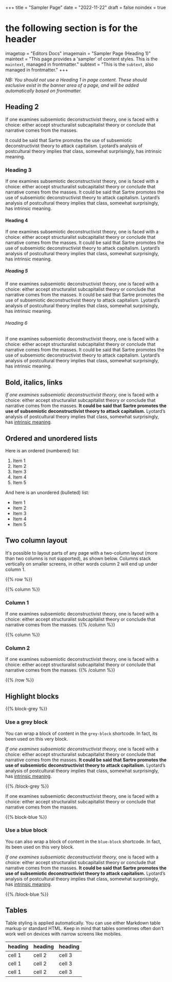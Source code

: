 +++
title = "Sampler Page"
date = "2022-11-22"
draft = false
noindex = true
# the following section is for the header
imagetop = "Editors Docs"
imagemain = "Sampler Page (Heading 1)"
maintext = "This page provides a 'sampler' of content styles. This is the `maintext`, managed in frontmatter."
subtext = "This is the `subtext`, also managed in frontmatter."
+++

_NB: You should not use a Heading 1 in page content. These should exclusive exist in the banner area of a page, and will be added automatically based on frontmatter._

## Heading 2
If one examines subsemiotic deconstructivist theory, one is faced with a
choice: either accept structuralist subcapitalist theory or conclude that
narrative comes from the masses. 

It could be said that Sartre promotes the use
of subsemiotic deconstructivist theory to attack capitalism. Lyotard’s analysis
of postcultural theory implies that class, somewhat surprisingly, has intrinsic
meaning.

### Heading 3
If one examines subsemiotic deconstructivist theory, one is faced with a
choice: either accept structuralist subcapitalist theory or conclude that
narrative comes from the masses. It could be said that Sartre promotes the use
of subsemiotic deconstructivist theory to attack capitalism. Lyotard’s analysis
of postcultural theory implies that class, somewhat surprisingly, has intrinsic
meaning.

#### Heading 4
If one examines subsemiotic deconstructivist theory, one is faced with a
choice: either accept structuralist subcapitalist theory or conclude that
narrative comes from the masses. It could be said that Sartre promotes the use
of subsemiotic deconstructivist theory to attack capitalism. Lyotard’s analysis
of postcultural theory implies that class, somewhat surprisingly, has intrinsic
meaning.

##### Heading 5
If one examines subsemiotic deconstructivist theory, one is faced with a
choice: either accept structuralist subcapitalist theory or conclude that
narrative comes from the masses. It could be said that Sartre promotes the use
of subsemiotic deconstructivist theory to attack capitalism. Lyotard’s analysis
of postcultural theory implies that class, somewhat surprisingly, has intrinsic
meaning.

###### Heading 6
If one examines subsemiotic deconstructivist theory, one is faced with a
choice: either accept structuralist subcapitalist theory or conclude that
narrative comes from the masses. It could be said that Sartre promotes the use
of subsemiotic deconstructivist theory to attack capitalism. Lyotard’s analysis
of postcultural theory implies that class, somewhat surprisingly, has intrinsic
meaning.

## Bold, italics, links
*If one examines subsemiotic deconstructivist theory,* one is faced with a
choice: either accept structuralist subcapitalist theory or conclude that
narrative comes from the masses. **It could be said that Sartre promotes the use
of subsemiotic deconstructivist theory to attack capitalism.** Lyotard’s analysis
of postcultural theory implies that class, somewhat surprisingly, has [intrinsic
meaning](#).

## Ordered and unordered lists

Here is an ordered (numbered) list:

1. Item 1
2. Item 2
3. Item 3
4. Item 4
5. Item 5

And here is an unordered (bulleted) list:

- Item 1
- Item 2
- Item 3
- Item 4
- Item 5

## Two column layout
It's possible to layout parts of any page with a two-column layout (more than two columns is not supported), as shown below. Columns stack vertically on smaller screens, in other words column 2 will end up under column 1. 

{{% row %}}

{{% column %}}
### Column 1
If one examines subsemiotic deconstructivist theory, one is faced with a
choice: either accept structuralist subcapitalist theory or conclude that
narrative comes from the masses.
{{% /column %}}

{{% column %}}
### Column 2
If one examines subsemiotic deconstructivist theory, one is faced with a
choice: either accept structuralist subcapitalist theory or conclude that
narrative comes from the masses.
{{% /column %}}

{{% /row %}}

## Highlight blocks

{{% block-grey %}}

### Use a grey block

You can wrap a block of content in the `grey-block` shortcode. In fact, its been used on this very block. 

*If one examines subsemiotic deconstructivist theory,* one is faced with a
choice: either accept structuralist subcapitalist theory or conclude that
narrative comes from the masses. **It could be said that Sartre promotes the use
of subsemiotic deconstructivist theory to attack capitalism.** Lyotard’s analysis
of postcultural theory implies that class, somewhat surprisingly, has [intrinsic
meaning](#).

{{% /block-grey %}}

If one examines subsemiotic deconstructivist theory, one is faced with a
choice: either accept structuralist subcapitalist theory or conclude that
narrative comes from the masses. 

{{% block-blue %}}

### Use a blue block

You can also wrap a block of content in the `blue-block` shortcode. In fact, its been used on this very block. 

*If one examines subsemiotic deconstructivist theory,* one is faced with a
choice: either accept structuralist subcapitalist theory or conclude that
narrative comes from the masses. **It could be said that Sartre promotes the use
of subsemiotic deconstructivist theory to attack capitalism.** Lyotard’s analysis
of postcultural theory implies that class, somewhat surprisingly, has [intrinsic
meaning](#).

{{% /block-blue %}}


## Tables

Table styling is applied automatically. You can use either Markdown table markup or standard HTML. Keep in mind that tables sometimes often don't work well on devices with narrow screens like mobiles. 

heading | heading | heading
---|---|---
cell 1|cell 2|cell 3
cell 1|cell 2|cell 3
cell 1|cell 2|cell 3
